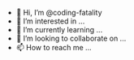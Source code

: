 - 👋 Hi, I’m @coding-fatality
- 👀 I’m interested in ...
- 🌱 I’m currently learning ...
- 💞️ I’m looking to collaborate on ...
- 📫 How to reach me ...

<!---
coding-fatality/coding-fatality is a ✨ special ✨ repository because its `README.md` (this file) appears on your GitHub profile.
You can click the Preview link to take a look at your changes.
--->
